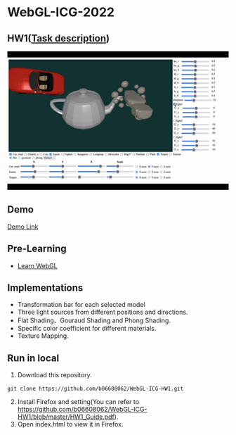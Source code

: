 # WebGL-ICG-2022

## HW1([Task description](https://github.com/b06608062/WebGL-ICG-HW1/blob/master/HW1_rule.pdf))
![This is an image](https://github.com/b06608062/WebGL-ICG-HW1/blob/master/demo_image/截圖%202022-04-18%20下午1.35.48.png)

## Demo
[Demo Link](https://youtu.be/uS-rQ8H_pYk)


## Pre-Learning
* [Learn WebGL](http://learnwebgl.brown37.net/index.html)

## Implementations
* Transformation bar for each selected model
* Three light sources from different positions and directions.
* Flat Shading、Gouraud Shading and Phong Shading.
* Specific color coefficient for different materials.
* Texture Mapping.

## Run in local
1. Download this repository.
```
git clone https://github.com/b06608062/WebGL-ICG-HW1.git
```
2. Install Firefox and setting(You can refer to https://github.com/b06608062/WebGL-ICG-HW1/blob/master/HW1_Guide.pdf).
3. Open index.html to view it in Firefox.
